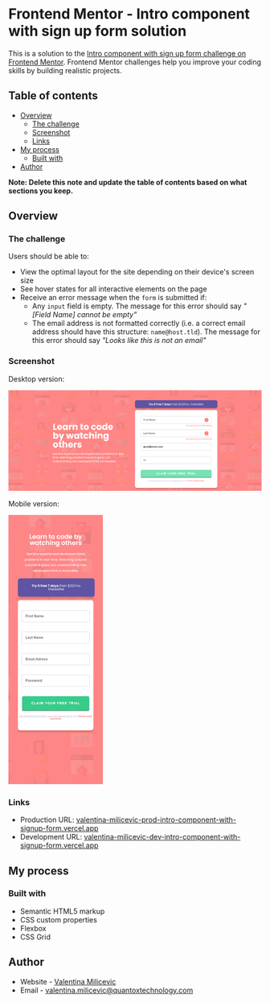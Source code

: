 # Frontend Mentor - Intro component with sign up form solution

This is a solution to the [Intro component with sign up form challenge on Frontend Mentor](https://www.frontendmentor.io/challenges/intro-component-with-signup-form-5cf91bd49edda32581d28fd1). Frontend Mentor challenges help you improve your coding skills by building realistic projects. 

## Table of contents

- [Overview](#overview)
  - [The challenge](#the-challenge)
  - [Screenshot](#screenshot)
  - [Links](#links)
- [My process](#my-process)
  - [Built with](#built-with)
- [Author](#author)

**Note: Delete this note and update the table of contents based on what sections you keep.**

## Overview

### The challenge

Users should be able to:

- View the optimal layout for the site depending on their device's screen size
- See hover states for all interactive elements on the page
- Receive an error message when the `form` is submitted if:
  - Any `input` field is empty. The message for this error should say *"[Field Name] cannot be empty"*
  - The email address is not formatted correctly (i.e. a correct email address should have this structure: `name@host.tld`). The message for this error should say *"Looks like this is not an email"*

### Screenshot

Desktop version:

![Desktop version](./images/screenshots/desktop.png)

Mobile version:

![Mobile version](./images/screenshots/mobile.png)

### Links

- Production URL: [valentina-milicevic-prod-intro-component-with-signup-form.vercel.app](http://valentina-milicevic-prod-intro-component-with-signup-form.vercel.app)
- Development URL: [valentina-milicevic-dev-intro-component-with-signup-form.vercel.app](http://valentina-milicevic-dev-intro-component-with-signup-form.vercel.app)

## My process

### Built with

- Semantic HTML5 markup
- CSS custom properties
- Flexbox
- CSS Grid

## Author

- Website - [Valentina Milicevic](https://github.com/vanjamilicevic)
- Email - valentina.milicevic@quantoxtechnology.com